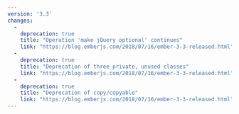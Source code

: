 ```yaml
---
version: '3.3'
changes:
  -
    deprecation: true
    title: "Operation 'make jQuery optional' continues"
    link: "https://blog.emberjs.com/2018/07/16/ember-3-3-released.html"
  -
    deprecation: true
    title: "Deprecation of three private, unused classes"
    link: "https://blog.emberjs.com/2018/07/16/ember-3-3-released.html"
  -
    deprecation: true
    title: "Deprecation of copy/copyable"
    link: "https://blog.emberjs.com/2018/07/16/ember-3-3-released.html"
---
```

